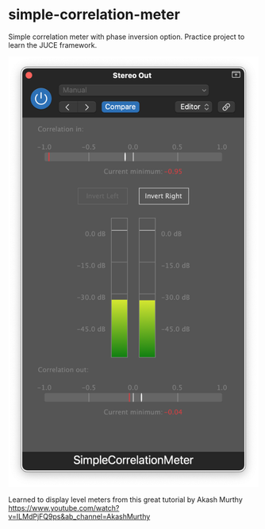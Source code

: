 # simple-correlation-meter
Simple correlation meter with phase inversion option. Practice project to learn the JUCE framework.

![plot](./Data/SimpleCorrelationMeter.png)

Learned to display level meters from this great tutorial by Akash Murthy https://www.youtube.com/watch?v=ILMdPjFQ9ps&ab_channel=AkashMurthy
